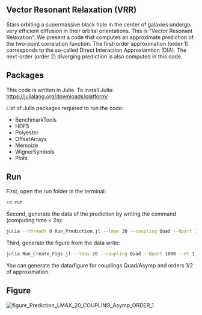 Vector Resonant Relaxation (VRR)
-
Stars orbiting a supermassive black hole
in the center of galaxies undergo very efficient
diffusion in their orbital orientations. This is "Vector Resonant Relaxation". 
We present a code that computes an approximate prediction of the two-point correlation function. The first-order approximation (order 1) corresponds to the so-called Direct Interaction Approxiamtion (DIA). 
The next-order (order 2) diverging prediction is also computed in this code.

Packages
-
This code is written in Julia. To install Julia: https://julialang.org/downloads/platform/

List of Julia packages required to run the code:
- BenchmarkTools 
- HDF5 
- Polyester 
- OffsetArrays 
- Memoize
- WignerSymbols 
- Plots

Run
-
First, open the run folder in the terminal:
```sh
cd run
```
Second, generate the data of the prediction by writing the command (computing time < 2s): 

```sh
julia --threads 8 Run_Prediction.jl --lmax 20 --coupling Quad --Npart 1000 --dt 1.0 --Nsteps 330 --order 1
```
Third, generate the figure from the data write:
```sh
julia Run_Create_Figs.jl --lmax 20 --coupling Quad --Npart 1000 --dt 1.0 --Nsteps 330 --order 1
```
You can generate the data/figure for couplings Quad/Asymp and orders 1/2 of approximation.

Figure
-
![figure_Prediction_LMAX_20_COUPLING_Asymp_ORDER_1](https://github.com/sfloresmo/VRR_DIA/assets/172500564/32f48f07-8e31-44aa-bc8e-8bf1c4ba9510)
